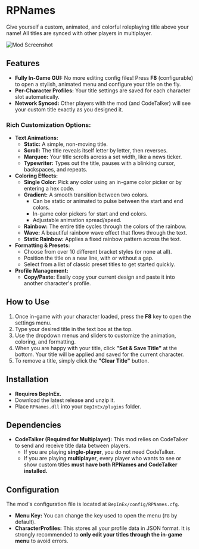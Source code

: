 # RPNames

Give yourself a custom, animated, and colorful roleplaying title above your name! All titles are synced with other players in multiplayer.

![Mod Screenshot](https://cdn.discordapp.com/attachments/1428470616079470672/1428536905506750535/ATLYSS_ANl6Rncz0g.gif?ex=690356eb&is=6902056b&hm=a0ec49b8f1d96d5fa4565154533bdc27597aad11e92ef731fa435a2e0919f659&)

## Features
- **Fully In-Game GUI:** No more editing config files! Press **F8** (configurable) to open a stylish, animated menu and configure your title on the fly.
- **Per-Character Profiles:** Your title settings are saved for each character slot automatically.
- **Network Synced:** Other players with the mod (and CodeTalker) will see your custom title exactly as you designed it.

### Rich Customization Options:
- **Text Animations:**
    - **Static:** A simple, non-moving title.
    - **Scroll:** The title reveals itself letter by letter, then reverses.
    - **Marquee:** Your title scrolls across a set width, like a news ticker.
    - **Typewriter:** Types out the title, pauses with a blinking cursor, backspaces, and repeats.
- **Coloring Effects:**
    - **Single Color:** Pick any color using an in-game color picker or by entering a hex code.
    - **Gradient:** A smooth transition between two colors.
        - Can be static or animated to pulse between the start and end colors.
        - In-game color pickers for start and end colors.
        - Adjustable animation spread/speed.
    - **Rainbow:** The entire title cycles through the colors of the rainbow.
    - **Wave:** A beautiful rainbow wave effect that flows through the text.
    - **Static Rainbow:** Applies a fixed rainbow pattern across the text.
- **Formatting & Presets:**
    - Choose from over 10 different bracket styles (or none at all).
    - Position the title on a new line, with or without a gap.
    - Select from a list of classic preset titles to get started quickly.
- **Profile Management:**
    - **Copy/Paste:** Easily copy your current design and paste it into another character's profile.

## How to Use
1.  Once in-game with your character loaded, press the **F8** key to open the settings menu.
2.  Type your desired title in the text box at the top.
3.  Use the dropdown menus and sliders to customize the animation, coloring, and formatting.
4.  When you are happy with your title, click **"Set & Save Title"** at the bottom. Your title will be applied and saved for the current character.
5.  To remove a title, simply click the **"Clear Title"** button.

## Installation
- **Requires BepInEx.**
- Download the latest release and unzip it.
- Place `RPNames.dll` into your `BepInEx/plugins` folder.

## Dependencies
- **CodeTalker (Required for Multiplayer):** This mod relies on CodeTalker to send and receive title data between players.
    - If you are playing **single-player**, you do not need CodeTalker.
    - If you are playing **multiplayer**, every player who wants to see or show custom titles **must have both RPNames and CodeTalker installed.**

## Configuration
The mod's configuration file is located at `BepInEx/config/RPNames.cfg`.
- **Menu Key:** You can change the key used to open the menu (`F8` by default).
- **CharacterProfiles:** This stores all your profile data in JSON format. It is strongly recommended to **only edit your titles through the in-game menu** to avoid errors.